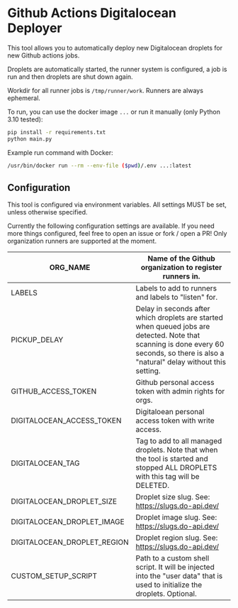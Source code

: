 Github Actions Digitalocean Deployer
====================================

This tool allows you to automatically deploy new Digitalocean droplets for new
Github actions jobs.

Droplets are automatically started, the runner system is configured, a job is run
and then droplets are shut down again.

Workdir for all runner jobs is `/tmp/runner/work`. Runners are always ephemeral.

To run, you can use the docker image `...` or run it manually (only Python 3.10 tested):
```sh
pip install -r requirements.txt
python main.py
```

Example run command with Docker:
```sh
/usr/bin/docker run --rm --env-file ($pwd)/.env ...:latest
```

Configuration
-------------
This tool is configured via environment variables. All settings MUST be set, unless otherwise specified.

Currently the following configuration settings are available. If you need
more things configured, feel free to open an issue or fork / open a PR!
Only organization runners are supported at the moment.

| ORG_NAME                    | Name of the Github organization to register runners in.                                                                                                                                |
|-----------------------------|----------------------------------------------------------------------------------------------------------------------------------------------------------------------------------------|
| LABELS                      | Labels to add to runners and labels to "listen" for.                                                                                                                                   |
| PICKUP_DELAY                | Delay in seconds after which droplets are started when queued jobs are detected. Note that scanning is done every 60 seconds, so there is also a "natural" delay without this setting. |
| GITHUB_ACCESS_TOKEN         | Github personal access token with admin rights for orgs.                                                                                                                               |
| DIGITALOCEAN_ACCESS_TOKEN   | Digitaloean personal access token with write access.                                                                                                                                   |
| DIGITALOCEAN_TAG            | Tag to add to all managed droplets. Note that when the tool is started and stopped ALL DROPLETS with this tag will be DELETED.                                                         |
| DIGITALOCEAN_DROPLET_SIZE   | Droplet size slug. See: https://slugs.do-api.dev/                                                                                                                                      |
| DIGITALOCEAN_DROPLET_IMAGE  | Droplet image slug. See: https://slugs.do-api.dev/                                                                                                                                     |
| DIGITALOCEAN_DROPLET_REGION | Droplet region slug. See: https://slugs.do-api.dev/                                                                                                                                    |
| CUSTOM_SETUP_SCRIPT         | Path to a custom shell script. It will be injected into the "user data" that is used to initialize the droplets. Optional.                                                             |
